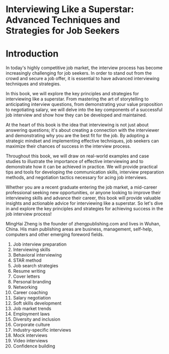 # Interviewing Like a Superstar: Advanced Techniques and Strategies for Job Seekers

# Introduction

In today's highly competitive job market, the interview process has become increasingly challenging for job seekers. In order to stand out from the crowd and secure a job offer, it is essential to have advanced interviewing techniques and strategies.

In this book, we will explore the key principles and strategies for interviewing like a superstar. From mastering the art of storytelling to anticipating interview questions, from demonstrating your value proposition to negotiating salary, we will delve into the key components of a successful job interview and show how they can be developed and maintained.

At the heart of this book is the idea that interviewing is not just about answering questions; it's about creating a connection with the interviewer and demonstrating why you are the best fit for the job. By adopting a strategic mindset and implementing effective techniques, job seekers can maximize their chances of success in the interview process.

Throughout this book, we will draw on real-world examples and case studies to illustrate the importance of effective interviewing and to demonstrate how it can be achieved in practice. We will provide practical tips and tools for developing the communication skills, interview preparation methods, and negotiation tactics necessary for acing job interviews.

Whether you are a recent graduate entering the job market, a mid-career professional seeking new opportunities, or anyone looking to improve their interviewing skills and advance their career, this book will provide valuable insights and actionable advice for interviewing like a superstar. So let's dive in and explore the key principles and strategies for achieving success in the job interview process!

MingHai Zheng is the founder of zhengpublishing.com and lives in Wuhan, China. His main publishing areas are business, management, self-help, computers and other emerging foreword fields.



1. Job interview preparation
2. Interviewing skills
3. Behavioral interviewing
4. STAR method
5. Job search strategies
6. Resume writing
7. Cover letters
8. Personal branding
9. Networking
10. Career coaching
11. Salary negotiation
12. Soft skills development
13. Job market trends
14. Employment laws
15. Diversity and inclusion
16. Corporate culture
17. Industry-specific interviews
18. Mock interviews
19. Video interviews
20. Confidence building

